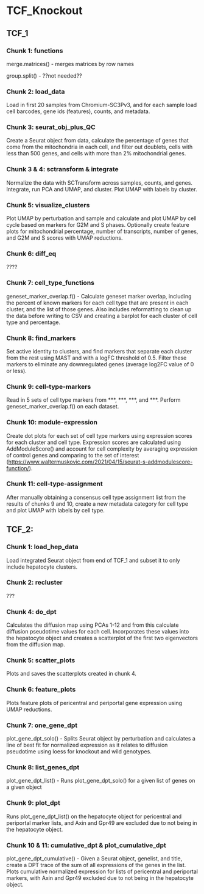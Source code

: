 # TCF_Knockout

## TCF_1
### Chunk 1: functions
merge.matrices() - merges matrices by row names

group.split() - ??not needed??

### Chunk 2: load_data
Load in first 20 samples from Chromium-SC3Pv3, and for each sample load cell barcodes, gene ids (features), counts, and metadata.

### Chunk 3: seurat_obj_plus_QC
Create a Seurat object from data, calculate the percentage of genes that come from the mitochondria in each cell, and filter out doublets, cells with less than 500 genes, and cells with more than 2% mitochondrial genes.

### Chunk 3 & 4: sctransform & integrate
Normalize the data with SCTransform across samples, counts, and genes. Integrate, run PCA and UMAP, and cluster. Plot UMAP with labels by cluster.

### Chunk 5: visualize_clusters
Plot UMAP by perturbation and sample and calculate and plot UMAP by cell cycle based on markers for G2M and S phases. Optionally create feature plots for mitochondrial percentage, number of transcripts, number of genes, and G2M and S scores with UMAP reductions.

### Chunk 6: diff_eq
????

### Chunk 7: cell_type_functions
geneset_marker_overlap.f() - Calculate geneset marker overlap, including the percent of known markers for each cell type that are present in each cluster, and the list of those genes. Also includes reformatting to clean up the data before writing to CSV and creating a barplot for each cluster of cell type and percentage.

### Chunk 8: find_markers
Set active identity to clusters, and find markers that separate each cluster from the rest using MAST and with a logFC threshold of 0.5. Filter these markers to eliminate any downregulated genes (average log2FC value of 0 or less). 

### Chunk 9: cell-type-markers
Read in 5 sets of cell type markers from ***, ***, ***, and ***. Perform geneset_marker_overlap.f() on each dataset.

### Chunk 10: module-expression
Create dot plots for each set of cell type markers using expression scores for each cluster and cell type. Expression scores are calculated using AddModuleScore() and account for cell complexity by averaging expression of control genes and comparing to the set of interest (https://www.waltermuskovic.com/2021/04/15/seurat-s-addmodulescore-function/). 

### Chunk 11: cell-type-assignment
After manually obtaining a consensus cell type assignment list from the results of chunks 9 and 10, create a new metadata category for cell type and plot UMAP with labels by cell type.

## TCF_2:
### Chunk 1: load_hep_data
Load integrated Seurat object from end of TCF_1 and subset it to only include hepatocyte clusters.

### Chunk 2: recluster
???

### Chunk 4: do_dpt
Calculates the diffusion map using PCAs 1-12 and from this calculate diffusion pseudotime values for each cell. Incorporates these values into the hepatocyte object and creates a scatterplot of the first two eigenvectors from the diffusion map. 

### Chunk 5: scatter_plots
Plots and saves the scatterplots created in chunk 4.

### Chunk 6: feature_plots
Plots feature plots of pericentral and periportal gene expression using UMAP reductions.

### Chunk 7: one_gene_dpt
plot_gene_dpt_solo() - Splits Seurat object by perturbation and calculates a line of best fit for normalized expression as it relates to diffusion pseudotime using loess for knockout and wild genotypes. 

### Chunk 8: list_genes_dpt
plot_gene_dpt_list() - Runs plot_gene_dpt_solo() for a given list of genes on a given object

### Chunk 9: plot_dpt
Runs plot_gene_dpt_list() on the hepatocyte object for pericentral and periportal marker lists, and Axin and Gpr49 are excluded due to not being in the hepatocyte object.

### Chunk 10 & 11: cumulative_dpt & plot_cumulative_dpt
plot_gene_dpt_cumulative() - Given a Seurat object, genelist, and title, create a DPT trace of the sum of all expressions of the genes in the list.
Plots cumulative normalized expression for lists of pericentral and periportal markers, with Axin and Gpr49 excluded due to not being in the hepatocyte object.
